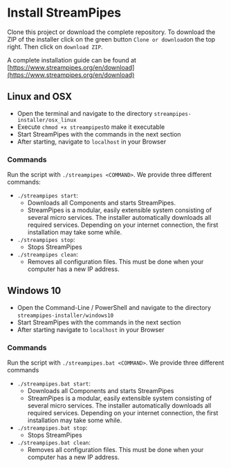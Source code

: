<!--
  ~ Licensed to the Apache Software Foundation (ASF) under one or more
  ~ contributor license agreements.  See the NOTICE file distributed with
  ~ this work for additional information regarding copyright ownership.
  ~ The ASF licenses this file to You under the Apache License, Version 2.0
  ~ (the "License"); you may not use this file except in compliance with
  ~ the License.  You may obtain a copy of the License at
  ~
  ~    http://www.apache.org/licenses/LICENSE-2.0
  ~
  ~ Unless required by applicable law or agreed to in writing, software
  ~ distributed under the License is distributed on an "AS IS" BASIS,
  ~ WITHOUT WARRANTIES OR CONDITIONS OF ANY KIND, either express or implied.
  ~ See the License for the specific language governing permissions and
  ~ limitations under the License.
  ~
  -->

# Install StreamPipes
Clone this project or download the complete repository. To download the ZIP of the installer click on the green button `Clone or download`on the top right. Then click on `download ZIP`.

A complete installation guide can be found at [https://www.streampipes.org/en/download](https://www.streampipes.org/en/download)

## Linux and OSX
* Open the terminal and navigate to the directory `streampipes-installer/osx_linux`
* Execute `chmod +x streampipes`to make it executable
* Start StreamPipes with the commands in the next section
* After starting, navigate to `localhost` in your Browser

### Commands
Run the script with `./streampipes <COMMAND>`. We provide three different commands:

* `./streampipes start`:
  * Downloads all Components and starts StreamPipes.
  * StreamPipes is a modular, easily extensible system consisting of several micro services. The installer automatically downloads all required services. Depending on your internet connection, the first installation may take some while.
* `./streampipes stop`:
  * Stops StreamPipes
* `./streampipes clean`:
  * Removes all configuration files. This must be done when your computer has a new IP address.

## Windows 10
* Open the Command-Line / PowerShell and navigate to the directory `streampipes-installer/windows10`
* Start StreamPipes with the commands in the next section
* After starting navigate to `localhost` in your Browser

### Commands
Run the script with `./streampipes.bat <COMMAND>`. We provide three different commands

* `./streampipes.bat start`:
  * Downloads all Components and starts StreamPipes
   * StreamPipes is a modular, easily extensible system consisting of several micro services. The installer automatically downloads all required services. Depending on your internet connection, the first installation may take some while.
* `./streampipes.bat stop`:
  * Stops StreamPipes
* `./streampipes.bat clean`:
  * Removes all configuration files. This must be done when your computer has a new IP address.
  
 
